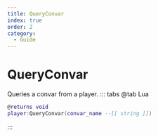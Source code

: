 ```yaml
---
title: QueryConvar
index: true
order: 2
category:
  - Guide
---
```


# QueryConvar
Queries a convar from a player.
::: tabs
@tab Lua
```lua
@returns void
player:QueryConvar(convar_name --[[ string ]])
```

:::